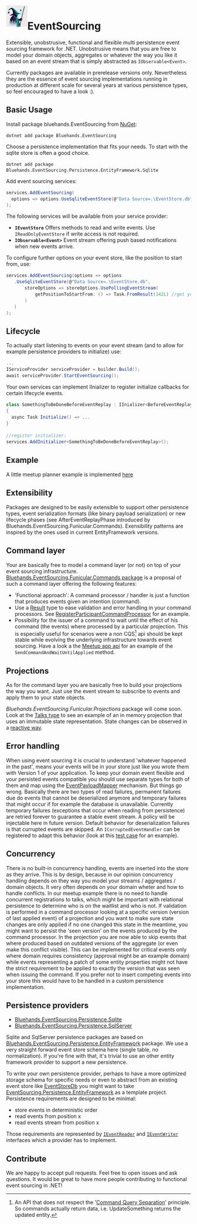 <img src="EventSourceror.jpg" width="58" style="float:left">

# EventSourcing
Extensible, unobstrusive, functional and flexible multi persistence event sourcing framework for .NET. Unobstrusive means that you are free to model your domain objects, aggregates or whatever the way you like it based on an event stream that is simply abstracted as `IObservable<Event>`.

Currently packages are available in prerelease versions only. Nevertheless they are the essence of event sourcing implementations running in production at different scale for several years at various persistence types, so feel encouraged to have a look :). 

## Basic Usage

Install package bluehands.EventSourcing from [NuGet](https://www.nuget.org/packages/Bluehands.EventSourcing):

```
dotnet add package Bluehands.EventSourcing
```

Choose a persistence implementation that fits your needs. To start with the sqlite store is often a good choice.

```
dotnet add package Bluehands.EventSourcing.Persistence.EntityFramework.Sqlite
```

Add event sourcing services:
```csharp
services.AddEventSourcing(
  options => options.UseSqliteEventStore(@"Data Source=.\EventStore.db")
);
```

The following services will be available from your service provider:

 - **```IEventStore```** Offers methods to read and write events. Use ```IReadOnlyEventStore``` if write access is not required.
 - **```IObservable<Event>```** Event stream offering push based notifications when new events arrive.
 
 To configure further options on your event store, like the position to start from, use:
 
 ```csharp
services.AddEventSourcing(options => options
    .UseSqliteEventStore(@"Data Source=.\EventStore.db",
        storeOptions => storeOptions.UsePollingEventStream(            
            getPositionToStartFrom: () => Task.FromResult(142L) //get your starting position
        )
    )
);
 ``` 

## Lifecycle
To actually start listening to events on your event stream (and to allow for example persistence providers to initialize) use:

```csharp
...
IServiceProvider serviceProvider = builder.Build();
await serviceProvider.StartEventSourcing();
```

Your own services can implement IInializer<TPhase> to register initialize callbacks for certain lifecycle events.
```csharp
class SomethingToBeDoneBeforeEventReplay : IInializer<BeforeEventReplay>
{
  async Task Initialize() => ...
}

//register initializer:
services.AddInitializer<SomethingToBeDoneBeforeEventReplay>();
```

## Example
A little meetup planner example is implemented [here](https://github.com/bluehands/EventSourcing/blob/main/src/Playground/Meetup/Meetup)

## Extensibility

Packages are designed to be easily extensible to support other persistence types, event serialization formats (like binary payload serialization) or new lifecycle phases (see AfterEventReplayPhase introduced by Bluehands.EventSourcing.Funicular.Commands). Exensibility patterns are inspired by the ones used in current EntityFramework versions.

## Command layer

Your are basically free to model a command layer (or not) on top of your event sourcing infrastructure. [Bluehands.EventSourcing.Funicular.Commands package](https://www.nuget.org/packages/Bluehands.EventSourcing.Funicular.Commands) is a proposal of such a command layer offering the following features:

 - 'Functional approach': A command processor / handler is just a function that produces events given an intention (command).
 - Use a [Result](https://github.com/bluehands/Funicular-Switch) type to ease validation and error handling in your command processors. See [RegisterParticipantCommandProcessor](https://github.com/bluehands/EventSourcing/blob/b285feedd0a18fec91dfb8381e169229e7b1bc57/src/Playground/Meetup/Meetup/Commands.cs#L21) for an example.
 - Possibility for the issuer of a command to wait until the effect of his command (the events) where processed by a particular projection. This is especially useful for scenarios were a non CQS[^1] api should be kept stable while evolving the underlying infrastructure towards event sourcing. Have a look a the [Meetup app api](https://github.com/bluehands/EventSourcing/blob/b285feedd0a18fec91dfb8381e169229e7b1bc57/src/Playground/Meetup/Meetup/Api.cs#L13) for an example of the `SendCommandAndWaitUntilApplied` method.

[^1]: An API that does not respect the '[Command Query Separation](https://de.wikipedia.org/wiki/Command-Query-Separation)' principle. So commands actually return data, i.e. UpdateSomething returns the updated entity.


## Projections

As for the command layer you are basically free to build your projections the way you want. Just use the event stream to subscribe to events and apply them to your state objects.

*Bluehands.EventSourcing.Funicular.Projections* package will come soon. Look at the [Talks type](https://github.com/bluehands/EventSourcing/blob/main/src/Playground/Meetup/Meetup/Projection.cs) to see an example of an in memory projection that uses an immutable state representation. State changes can be observed in a [reactive way](https://github.com/bluehands/EventSourcing/blob/b285feedd0a18fec91dfb8381e169229e7b1bc57/src/Playground/Meetup/Meetup/Api.cs#L34).

## Error handling

When using event sourcing it is crucial to understand 'whatever happened in the past', means your events will be in your store just like you wrote them with Version 1 of your application. To keep your domain event flexible and your persisted events compatible you should use separate types for both of them and map using the [EventPayloadMapper](https://github.com/bluehands/EventSourcing/blob/main/src/EventSourcing/EventPayloadMapper.cs) mechanism. But things go wrong. Basically there are two types of read failures, permanent failures due do events that cannot be deserialized anymore and temporary failures that might occur if for example the database is unavailable.
Currently temporary failures (exceptions that occur when reading from persistence) are retried forever to guarantee a stable event stream. A policy will be injectable here in future version.
Default behavior for deserialization failures is that currupted events are skipped. An ```ICorruptedEventHandler``` can be registered to adapt this behavior (look at this [test case](https://github.com/bluehands/EventSourcing/blob/b285feedd0a18fec91dfb8381e169229e7b1bc57/src/EventSourcing.Test/HandleBadCasesTest.cs) for an example). 

## Concurrency

There is no built-in concurrency handling, events are inserted into the store as they arrive. This is by design, because in our opinion concurrency handling depends on they way you model your streams / aggregates / domain objects. It very often depends on your domain wheter and how to handle conflicts. In our meetup example there is no need to handle concurrent registrations to talks, which might be important with relational persistence to determine who is on the waitlist and who is not.
If validation is performed in a command processor looking at a specific version (version of last applied event) of a projection and you want to make sure state changes are only applied if no one changed this state in the meantime, you might want to persist the 'seen version' on the events produced by the command processor. In the projection you are now able to skip events that where produced based on outdated versions of the aggregate (or even make this conflict visible). This can be implemented for critical events only where domain requires consistency (approval might be an example domain) while events representing a patch of some entity properties might not have the strict requirement to be applied to exactly the version that was seen when issuing the command.
If you prefer not to insert competing events into your store this would have to be handled in a custom persistence implementation.

## Persistence providers
  - [Bluehands.EventSourcing.Persistence.Sqlite]([https://www.nuget.org/packages/Bluehands.EventSourcing.Persistence.Sqlite)
  - [Bluehands.EventSourcing.Persistence.SqlServer]([https://www.nuget.org/packages/Bluehands.EventSourcing.Persistence.SqlServer)

Sqlite and SqlServer persistence packages are based on [Bluehands.EventSourcing.Persistence.EntityFramework](https://www.nuget.org/packages/Bluehands.EventSourcing.Persistence.EntityFramework/) package. We use a very straight forward event store schema here (single table, no normalization). If you're fine with that, it's trivial to use an other entity framework provider to support a new persistence.

To write your own persistence provider, perhaps to have a more optimized storage schema for specific needs or even to abstract from an existing event store like [EventStoreDb](https://www.eventstore.com/) you might want to take [EventSourcing.Persistence.EntityFramework](https://github.com/bluehands/EventSourcing/tree/main/src/EventSourcing.Persistence.EntityFramework) as a template project. Persistence requirements are designed to be minimal:
 - store events in deterministic order 
 - read events from position x
 - read events stream from position x
 
 Those requirements are represented by [`IEventReader`](https://github.com/bluehands/EventSourcing/blob/b285feedd0a18fec91dfb8381e169229e7b1bc57/src/EventSourcing/Infrastructure/Contracts.cs#L7) and [`IEventWriter`](https://github.com/bluehands/EventSourcing/blob/b285feedd0a18fec91dfb8381e169229e7b1bc57/src/EventSourcing/Infrastructure/Contracts.cs#L14) interfaces which a provider has to implement.
 
 ## Contribute
 We are happy to accept pull requests. Feel free to open issues and ask questions. It would be great to have more people contributing to functional event sourcing in .NET!



